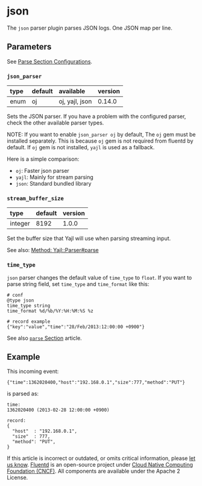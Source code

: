 # json

The `json` parser plugin parses JSON logs. One JSON map per line.

## Parameters

See [Parse Section Configurations](../configuration/parse-section.md).

### `json_parser`

| type | default | available | version |
| :--- | :--- | :--- | :--- |
| enum | oj | oj, yajl, json | 0.14.0 |

Sets the JSON parser. If you have a problem with the configured parser, check the other available parser types.

NOTE: If you want to enable `json_parser oj` by default, The `oj` gem must be installed separately. This is because `oj` gem is not required from fluentd by default. If `oj` gem is not installed, `yajl` is used as a fallback.

Here is a simple comparison:

* `oj`: Faster json parser
* `yajl`: Mainly for stream parsing
* `json`: Standard bundled library

### `stream_buffer_size`

| type | default | version |
| :--- | :--- | :--- |
| integer | 8192 | 1.0.0 |

Set the buffer size that Yajl will use when parsing streaming input.

See also: [Method: Yajl::Parser\#parse](https://www.rubydoc.info/github/brianmario/yajl-ruby/Yajl%2FParser:parse)

### `time_type`

`json` parser changes the default value of `time_type` to `float`. If you want to parse string field, set `time_type` and `time_format` like this:

```text
# conf
@type json
time_type string
time_format %d/%b/%Y:%H:%M:%S %z

# record example
{"key":"value","time":"28/Feb/2013:12:00:00 +0900"}
```

See also [`parse` Section](../configuration/parse-section.md#time-parameters) article.

## Example

This incoming event:

```text
{"time":1362020400,"host":"192.168.0.1","size":777,"method":"PUT"}
```

is parsed as:

```text
time:
1362020400 (2013-02-28 12:00:00 +0900)

record:
{
  "host"  : "192.168.0.1",
  "size"  : 777,
  "method": "PUT",
}
```

If this article is incorrect or outdated, or omits critical information, please [let us know](https://github.com/fluent/fluentd-docs-gitbook/issues?state=open). [Fluentd](http://www.fluentd.org/) is an open-source project under [Cloud Native Computing Foundation \(CNCF\)](https://cncf.io/). All components are available under the Apache 2 License.

